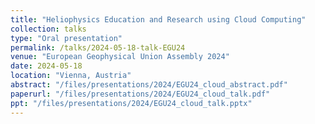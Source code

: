 ```yaml
---
title: "Heliophysics Education and Research using Cloud Computing"
collection: talks
type: "Oral presentation"
permalink: /talks/2024-05-18-talk-EGU24
venue: "European Geophysical Union Assembly 2024"
date: 2024-05-18
location: "Vienna, Austria"
abstract: "/files/presentations/2024/EGU24_cloud_abstract.pdf"
paperurl: "/files/presentations/2024/EGU24_cloud_talk.pdf"
ppt: "/files/presentations/2024/EGU24_cloud_talk.pptx"
---
```

